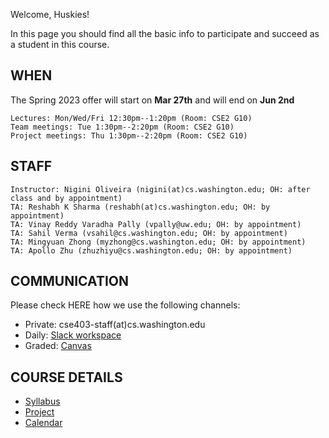 Welcome, Huskies!

In this page you should find all the basic info to participate and succeed as a student in this course.

## WHEN
The Spring 2023 offer will start on **Mar 27th** and will end on **Jun 2nd**

    Lectures: Mon/Wed/Fri 12:30pm--1:20pm (Room: CSE2 G10)
    Team meetings: Tue 1:30pm--2:20pm (Room: CSE2 G10)
    Project meetings: Thu 1:30pm--2:20pm (Room: CSE2 G10) 

## STAFF

    Instructor: Nigini Oliveira (nigini(at)cs.washington.edu; OH: after class and by appointment)
    TA: Reshabh K Sharma (reshabh(at)cs.washington.edu; OH: by appointment)
    TA: Vinay Reddy Varadha Pally (vpally@uw.edu; OH: by appointment)
    TA: Sahil Verma (vsahil@cs.washington.edu; OH: by appointment)
    TA: Mingyuan Zhong (myzhong@cs.washington.edu; OH: by appointment)
    TA: Apollo Zhu (zhuzhiyu@cs.washington.edu; OH: by appointment)


## COMMUNICATION

Please check HERE how we use the following channels:

- Private: cse403-staff(at)cs.washington.edu
- Daily: [Slack workspace]()
- Graded: [Canvas](https://canvas.uw.edu/courses/1633262)


## COURSE DETAILS

- [Syllabus](.syllabus.md)
- [Project](.project.md)
- [Calendar](.calendar.md)
